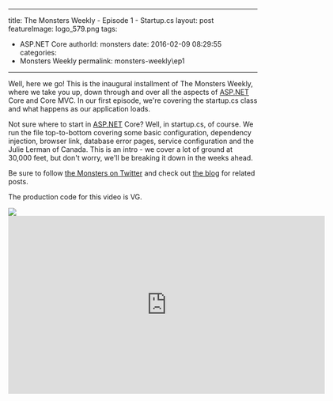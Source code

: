
---
title: The Monsters Weekly - Episode 1 -  Startup.cs
layout: post
featureImage: logo_579.png
tags: 
  - ASP.NET Core
authorId: monsters
date: 2016-02-09 08:29:55
categories:
  - Monsters Weekly
permalink: monsters-weekly\ep1
---

<p>Well, here we go! This is the inaugural installment of The Monsters Weekly, where we take you up, down through and over all the aspects of <a href="https://na01.safelinks.protection.outlook.com/?url=http%3a%2f%2fASP.NET&amp;data=01%7c01%7cJonathan.Rozenblit%40microsoft.com%7c70b82fd6974a4671605608d33014f9ac%7c72f988bf86f141af91ab2d7cd011db47%7c1&amp;sdata=%2fJf1b%2bXbGUYW6DLdyPdWsi7sBxwrvgymJXIDiOT1p6E%3d">ASP.NET</a> Core and Core MVC. In our first episode, we're covering the startup.cs class and what happens as our application loads.</p><p>Not sure where to start in <a href="https://na01.safelinks.protection.outlook.com/?url=http%3a%2f%2fASP.NET&amp;data=01%7c01%7cJonathan.Rozenblit%40microsoft.com%7c70b82fd6974a4671605608d33014f9ac%7c72f988bf86f141af91ab2d7cd011db47%7c1&amp;sdata=%2fJf1b%2bXbGUYW6DLdyPdWsi7sBxwrvgymJXIDiOT1p6E%3d">ASP.NET</a> Core? Well, in startup.cs, of course. We run the file top-to-bottom covering some basic configuration, dependency injection, browser link, database error pages, service configuration and the Julie Lerman of Canada. This is an intro - we cover a lot of ground at 30,000 feet, but don't worry, we'll be breaking it down in the weeks ahead.</p><p>Be sure to follow <a href="https://twitter.com/AspNetMonsters">the Monsters on Twitter</a> and check out <a href="http://aspnetmonsters.com">the blog</a> for related posts.</p><p>The production code for this video is VG.</p> <img src="http://m.webtrends.com/dcs1wotjh10000w0irc493s0e_6x1g/njs.gif?dcssip=channel9.msdn.com&dcsuri=https://s.ch9.ms/Series/aspnetmonsters/feed&WT.dl=0&WT.entryid=Entry:RSSView:9797c5b501b54672a106a5a701467cff">

<!--more-->
<iframe src='https://channel9.msdn.com/Series/aspnetmonsters/Episode-1-Startupcs/player' width='640' height='360' allowFullScreen frameBorder='0'></iframe>
